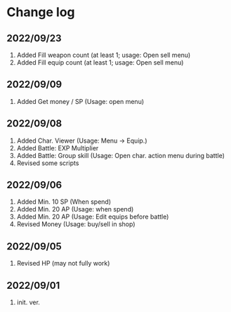 # Change log

## 2022/09/23
1. Added Fill weapon count (at least 1; usage: Open sell menu)
1. Added Fill equip count (at least 1; usage: Open sell menu)

## 2022/09/09
1. Added Get money / SP (Usage: open menu)

## 2022/09/08  
1. Added Char. Viewer (Usage: Menu -> Equip.)
1. Added Battle: EXP Multiplier
1. Added Battle: Group skill (Usage: Open char. action menu during battle)
2. Revised some scripts

## 2022/09/06
1. Added Min. 10 SP (When spend)
1. Added Min. 20 AP (Usage: when spend)
1. Added Min. 20 AP (Usage: Edit equips before battle)
1. Revised Money (Usage: buy/sell in shop)  

## 2022/09/05
1. Revised HP (may not fully work)  

## 2022/09/01  
1. init. ver.

